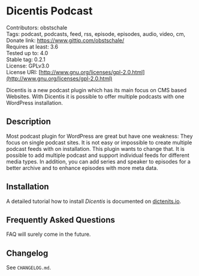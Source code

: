 # Dicentis Podcast
Contributors: obstschale  
Tags: podcast, podcasts, feed, rss, episode, episodes, audio, video, cm,  
Donate link: https://www.gittip.com/obstschale/  
Requires at least: 3.6  
Tested up to: 4.0  
Stable tag: 0.2.1  
License: GPLv3.0  
License URI: [http://www.gnu.org/licenses/gpl-2.0.html](http://www.gnu.org/licenses/gpl-2.0.html)  

Dicentis is a new podcast plugin which has its main focus on CMS based Websites. With Dicentis it is possible to offer multiple podcasts with one WordPress installation.

## Description
Most podcast plugin for WordPress are great but have one weakness: They focus on single podcast sites. It is not easy or impossible to create multiple podcast feeds with on installation. This plugin wants to change that. It is possible to add multiple podcast and support individual feeds for different media types. In addition, you can add series and speaker to episodes for a better archive and to enhance episodes with more meta data.

## Installation
A detailed tutorial how to install _Dicentis_ is documented on [dictenits.io](http://dicentis.io/docs/install-dicentis).

## Frequently Asked Questions
FAQ will surely come in the future.

## Changelog
See `CHANGELOG.md`.
